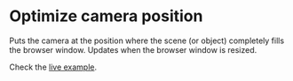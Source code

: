 # Optimize camera position

Puts the camera at the position where the scene (or object) completely fills the browser window. Updates when the browser window is resized.

Check the [live example](https://abudaan.github.io/optimize-camera-position).

